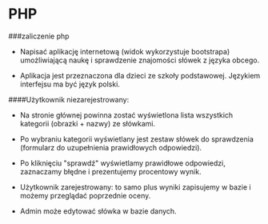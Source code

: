 # PHP
###zaliczenie php
- Napisać aplikację internetową  (widok wykorzystuje bootstrapa) umożliwiającą naukę i sprawdzenie znajomości słówek z języka obcego.

- Aplikacja jest przeznaczona dla dzieci ze szkoły podstawowej. Językiem interfejsu ma być język polski. 

####Użytkownik niezarejestrowany: 

- Na stronie głównej powinna zostać wyświetlona lista wszystkich kategorii (obrazki + nazwy) ze słówkami.

- Po wybraniu kategorii wyświetlany jest zestaw słówek do sprawdzenia (formularz do uzupełnienia prawidłowych odpowiedzi).

- Po kliknięciu "sprawdź" wyświetlamy prawidłowe odpowiedzi, zaznaczamy błędne i prezentujemy procentowy wynik.

- Użytkownik zarejestrowany: to samo plus wyniki zapisujemy w bazie i możemy przeglądać poprzednie oceny.

- Admin może edytować słówka w bazie danych.
